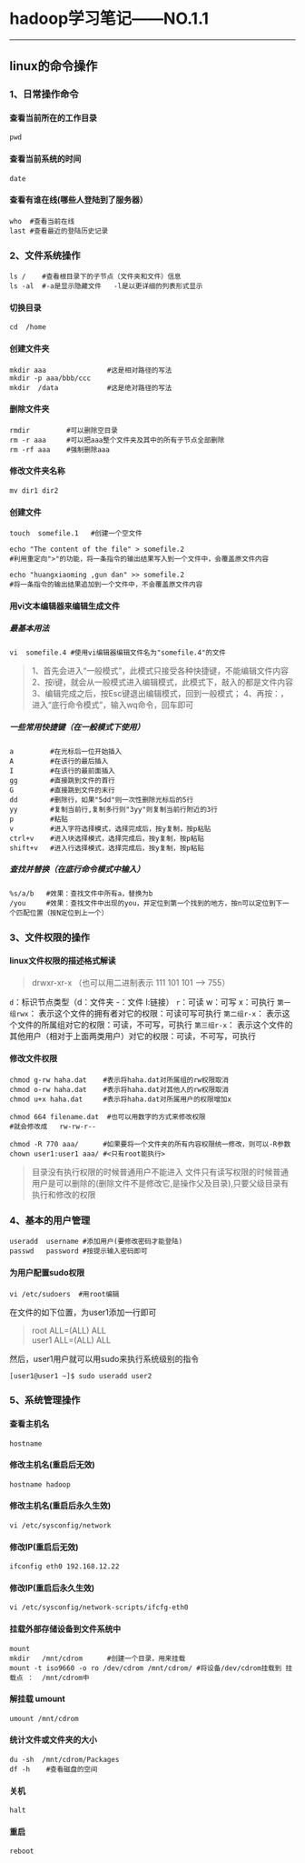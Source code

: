 # hadoop学习笔记——NO.1.1


----------


## linux的命令操作
### 1、日常操作命令  
#### 查看当前所在的工作目录
```
pwd
```
#### 查看当前系统的时间 
```
date
```
#### 查看有谁在线(哪些人登陆到了服务器）
```
who  #查看当前在线
last #查看最近的登陆历史记录
```

### 2、文件系统操作
```
ls /    #查看根目录下的子节点（文件夹和文件）信息
ls -al  #-a是显示隐藏文件   -l是以更详细的列表形式显示
```
#### 切换目录
```
cd  /home
```
#### 创建文件夹
```
mkdir aaa               #这是相对路径的写法 
mkdir -p aaa/bbb/ccc
mkdir  /data            #这是绝对路径的写法 
```
#### 删除文件夹
```
rmdir         #可以删除空目录
rm -r aaa     #可以把aaa整个文件夹及其中的所有子节点全部删除
rm -rf aaa    #强制删除aaa
```
#### 修改文件夹名称
```
mv dir1 dir2
```
#### 创建文件
```
touch  somefile.1   #创建一个空文件

echo "The content of the file" > somefile.2
#利用重定向">"的功能，将一条指令的输出结果写入到一个文件中，会覆盖原文件内容

echo "huangxiaoming ,gun dan" >> somefile.2 
#将一条指令的输出结果追加到一个文件中，不会覆盖原文件内容
```
#### 用vi文本编辑器来编辑生成文件
##### 最基本用法
```
vi  somefile.4 #使用vi编辑器编辑文件名为"somefile.4"的文件
```
>1、首先会进入“一般模式”，此模式只接受各种快捷键，不能编辑文件内容
2、按i键，就会从一般模式进入编辑模式，此模式下，敲入的都是文件内容
3、编辑完成之后，按Esc键退出编辑模式，回到一般模式；
4、再按：，进入“底行命令模式”，输入wq命令，回车即可

##### 一些常用快捷键（在一般模式下使用）
```
a         #在光标后一位开始插入
A         #在该行的最后插入
I         #在该行的最前面插入
gg        #直接跳到文件的首行
G         #直接跳到文件的末行
dd        #删除行，如果"5dd"则一次性删除光标后的5行
yy        #复制当前行,复制多行则"3yy"则复制当前行附近的3行
p         #粘贴
v         #进入字符选择模式，选择完成后，按y复制，按p粘贴
ctrl+v    #进入块选择模式，选择完成后，按y复制，按p粘贴
shift+v   #进入行选择模式，选择完成后，按y复制，按p粘贴
```

##### 查找并替换（在底行命令模式中输入）
```
%s/a/b   #效果：查找文件中所有a，替换为b
/you     #效果：查找文件中出现的you，并定位到第一个找到的地方，按n可以定位到下一个匹配位置（按N定位到上一个）
```

### 3、文件权限的操作
#### linux文件权限的描述格式解读
>drwxr-xr-x （也可以用二进制表示  111 101 101  -->  755）

`d`：标识节点类型（d：文件夹   -：文件  l:链接）
`r`：可读   w：可写    x：可执行 
`第一组rwx`：  表示这个文件的拥有者对它的权限：可读可写可执行
`第二组r-x`：  表示这个文件的所属组对它的权限：可读，不可写，可执行
`第三组r-x`：  表示这个文件的其他用户（相对于上面两类用户）对它的权限：可读，不可写，可执行
#### 修改文件权限
```
chmod g-rw haha.dat    #表示将haha.dat对所属组的rw权限取消
chmod o-rw haha.dat    #表示将haha.dat对其他人的rw权限取消
chmod u+x haha.dat     #表示将haha.dat对所属用户的权限增加x
```
```
chmod 664 filename.dat  #也可以用数字的方式来修改权限
#就会修改成   rw-rw-r--
```
```
chmod -R 770 aaa/      #如果要将一个文件夹的所有内容权限统一修改，则可以-R参数
chown user1:user1 aaa/ #<只有root能执行>
```
>目录没有执行权限的时候普通用户不能进入
文件只有读写权限的时候普通用户是可以删除的(删除文件不是修改它,是操作父及目录),只要父级目录有执行和修改的权限

### 4、基本的用户管理


```
useradd  username #添加用户(要修改密码才能登陆)
passwd   password #按提示输入密码即可
```

#### 为用户配置sudo权限
```
vi /etc/sudoers  #用root编辑 
```
在文件的如下位置，为user1添加一行即可
>root    ALL=(ALL)       ALL     
user1  ALL=(ALL)       ALL

然后，user1用户就可以用sudo来执行系统级别的指令
```
[user1@user1 ~]$ sudo useradd user2
```

### 5、系统管理操作
#### 查看主机名
```
hostname
```
#### 修改主机名(重启后无效)
```
hostname hadoop
```
#### 修改主机名(重启后永久生效)
```
vi /etc/sysconfig/network
```
#### 修改IP(重启后无效)
```
ifconfig eth0 192.168.12.22
```
#### 修改IP(重启后永久生效)
```
vi /etc/sysconfig/network-scripts/ifcfg-eth0
```
#### 挂载外部存储设备到文件系统中
```
mount  
mkdir   /mnt/cdrom      #创建一个目录，用来挂载
mount -t iso9660 -o ro /dev/cdrom /mnt/cdrom/ #将设备/dev/cdrom挂载到 挂载点 ：  /mnt/cdrom中
```

#### 解挂载 umount
```
umount /mnt/cdrom
```

#### 统计文件或文件夹的大小
```
du -sh  /mnt/cdrom/Packages
df -h    #查看磁盘的空间
```
#### 关机
```
halt
```
#### 重启
```
reboot
```
